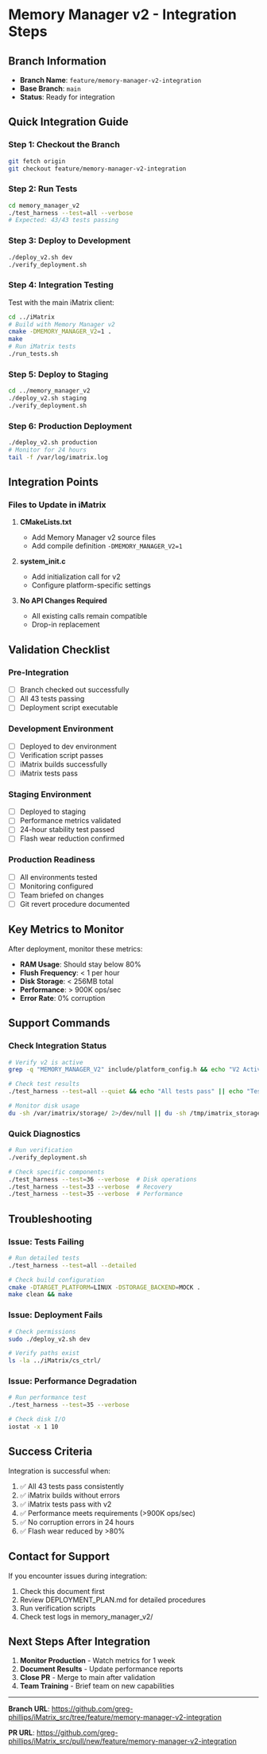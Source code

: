 # Memory Manager v2 - Integration Steps

## Branch Information
- **Branch Name**: `feature/memory-manager-v2-integration`
- **Base Branch**: `main`
- **Status**: Ready for integration

## Quick Integration Guide

### Step 1: Checkout the Branch
```bash
git fetch origin
git checkout feature/memory-manager-v2-integration
```

### Step 2: Run Tests
```bash
cd memory_manager_v2
./test_harness --test=all --verbose
# Expected: 43/43 tests passing
```

### Step 3: Deploy to Development
```bash
./deploy_v2.sh dev
./verify_deployment.sh
```

### Step 4: Integration Testing
Test with the main iMatrix client:
```bash
cd ../iMatrix
# Build with Memory Manager v2
cmake -DMEMORY_MANAGER_V2=1 .
make
# Run iMatrix tests
./run_tests.sh
```

### Step 5: Deploy to Staging
```bash
cd ../memory_manager_v2
./deploy_v2.sh staging
./verify_deployment.sh
```

### Step 6: Production Deployment
```bash
./deploy_v2.sh production
# Monitor for 24 hours
tail -f /var/log/imatrix.log
```

## Integration Points

### Files to Update in iMatrix

1. **CMakeLists.txt**
   - Add Memory Manager v2 source files
   - Add compile definition `-DMEMORY_MANAGER_V2=1`

2. **system_init.c**
   - Add initialization call for v2
   - Configure platform-specific settings

3. **No API Changes Required**
   - All existing calls remain compatible
   - Drop-in replacement

## Validation Checklist

### Pre-Integration
- [ ] Branch checked out successfully
- [ ] All 43 tests passing
- [ ] Deployment script executable

### Development Environment
- [ ] Deployed to dev environment
- [ ] Verification script passes
- [ ] iMatrix builds successfully
- [ ] iMatrix tests pass

### Staging Environment
- [ ] Deployed to staging
- [ ] Performance metrics validated
- [ ] 24-hour stability test passed
- [ ] Flash wear reduction confirmed

### Production Readiness
- [ ] All environments tested
- [ ] Monitoring configured
- [ ] Team briefed on changes
- [ ] Git revert procedure documented

## Key Metrics to Monitor

After deployment, monitor these metrics:
- **RAM Usage**: Should stay below 80%
- **Flush Frequency**: < 1 per hour
- **Disk Storage**: < 256MB total
- **Performance**: > 900K ops/sec
- **Error Rate**: 0% corruption

## Support Commands

### Check Integration Status
```bash
# Verify v2 is active
grep -q "MEMORY_MANAGER_V2" include/platform_config.h && echo "V2 Active" || echo "V2 Not Active"

# Check test results
./test_harness --test=all --quiet && echo "All tests pass" || echo "Tests failing"

# Monitor disk usage
du -sh /var/imatrix/storage/ 2>/dev/null || du -sh /tmp/imatrix_storage/ 2>/dev/null
```

### Quick Diagnostics
```bash
# Run verification
./verify_deployment.sh

# Check specific components
./test_harness --test=36 --verbose  # Disk operations
./test_harness --test=33 --verbose  # Recovery
./test_harness --test=35 --verbose  # Performance
```

## Troubleshooting

### Issue: Tests Failing
```bash
# Run detailed tests
./test_harness --test=all --detailed

# Check build configuration
cmake -DTARGET_PLATFORM=LINUX -DSTORAGE_BACKEND=MOCK .
make clean && make
```

### Issue: Deployment Fails
```bash
# Check permissions
sudo ./deploy_v2.sh dev

# Verify paths exist
ls -la ../iMatrix/cs_ctrl/
```

### Issue: Performance Degradation
```bash
# Run performance test
./test_harness --test=35 --verbose

# Check disk I/O
iostat -x 1 10
```

## Success Criteria

Integration is successful when:
1. ✅ All 43 tests pass consistently
2. ✅ iMatrix builds without errors
3. ✅ iMatrix tests pass with v2
4. ✅ Performance meets requirements (>900K ops/sec)
5. ✅ No corruption errors in 24 hours
6. ✅ Flash wear reduced by >80%

## Contact for Support

If you encounter issues during integration:
1. Check this document first
2. Review DEPLOYMENT_PLAN.md for detailed procedures
3. Run verification scripts
4. Check test logs in memory_manager_v2/

## Next Steps After Integration

1. **Monitor Production** - Watch metrics for 1 week
2. **Document Results** - Update performance reports
3. **Close PR** - Merge to main after validation
4. **Team Training** - Brief team on new capabilities

---

**Branch URL**: https://github.com/greg-phillips/iMatrix_src/tree/feature/memory-manager-v2-integration

**PR URL**: https://github.com/greg-phillips/iMatrix_src/pull/new/feature/memory-manager-v2-integration